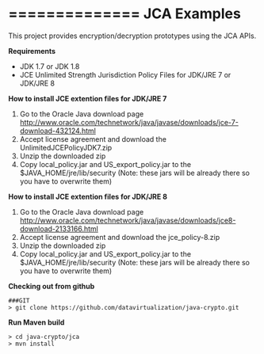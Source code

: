 ==============
JCA Examples
==============
This project provides encryption/decryption prototypes using the JCA APIs.

**Requirements**
- JDK 1.7 or JDK 1.8
- JCE Unlimited Strength Jurisdiction Policy Files for JDK/JRE 7 or JDK/JRE 8

**How to install JCE extention files for JDK/JRE 7**  
1. Go to the Oracle Java download page http://www.oracle.com/technetwork/java/javase/downloads/jce-7-download-432124.html 
2. Accept license agreement and download the UnlimitedJCEPolicyJDK7.zip  
3. Unzip the downloaded zip  
4. Copy local_policy.jar and US_export_policy.jar to the $JAVA_HOME/jre/lib/security (Note: these jars will be already there so you have to overwrite them)  

**How to install JCE extention files for JDK/JRE 8**  
1. Go to the Oracle Java download page http://www.oracle.com/technetwork/java/javase/downloads/jce8-download-2133166.html
2. Accept license agreement and download the jce_policy-8.zip  
3. Unzip the downloaded zip  
4. Copy local_policy.jar and US_export_policy.jar to the $JAVA_HOME/jre/lib/security (Note: these jars will be already there so you have to overwrite them)  


**Checking out from github**
```  
###GIT  
> git clone https://github.com/datavirtualization/java-crypto.git

```
**Run Maven build**  
```
> cd java-crypto/jca
> mvn install
```